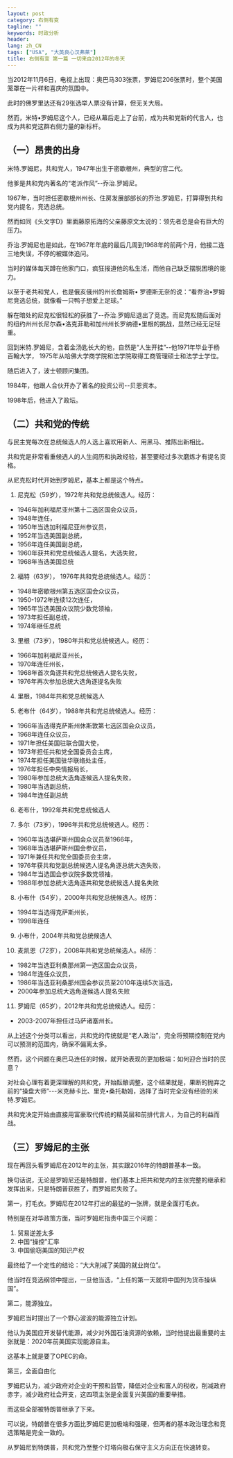 ```yaml
---
layout: post
category: 右侧有变
tagline: ""
keywords: 时政分析
header:
lang: zh_CN 
tags: ["USA", "大英良心汉弗莱"]
title: 右侧有变 第一篇 一切来自2012年的冬天
---
```


当2012年11月6日，电视上出现：奥巴马303张票，罗姆尼206张票时，整个美国笼罩在一片祥和喜庆的氛围中。

此时的佛罗里达还有29张选举人票没有计算，但无关大局。

然而，米特•罗姆尼这个人，已经从幕后走上了台前，成为共和党新的代言人，也成为共和党这群右侧力量的新标杆。

## （一）昂贵的出身

米特.罗姆尼，共和党人，1947年出生于密歇根州，典型的官二代。

他爹是共和党内著名的“老派作风”--乔治.罗姆尼。

1967年，当时担任密歇根州州长、住房发展部部长的乔治.罗姆尼，打算得到共和党内提名，竞选总统。

然而如同《头文字D》里面藤原拓海的父亲藤原文太说的：领先者总是会有巨大的压力。

乔治.罗姆尼也是如此，在1967年年底的最后几周到1968年的前两个月，他接二连三地失误，不停的被媒体追问。

当时的媒体每天蹲在他家门口，疯狂报道他的私生活，而他自己缺乏摆脱困境的能力。

以至于老共和党人，也是俄亥俄州的州长詹姆斯• 罗德斯无奈的说：“看乔治•罗姆尼竞选总统，就像看一只鸭子想爱上足球。”

躲在暗处的尼克松很轻松的获胜了--乔治.罗姆尼退出了竞选。而尼克松随后面对的纽约州州长尼尔森•洛克菲勒和加州州长罗纳德•里根的挑战，显然已经无足轻重。

回到米特.罗姆尼，含着金汤匙长大的他，自然是“人生开挂”--他1971年毕业于杨百翰大学， 1975年从哈佛大学商学院和法学院取得工商管理硕士和法学士学位。

随后进入了，波士顿顾问集团。

1984年，他跟人合伙开办了著名的投资公司--贝恩资本。

1998年后，他进入了政坛。

## （二）共和党的传统

与民主党每次在总统候选人的人选上喜欢用新人、用黑马、推陈出新相比。

共和党是非常看重候选人的人生阅历和执政经验，甚至要经过多次磨炼才有提名资格。

从尼克松时代开始到罗姆尼，基本上都是这个特点。

1. 尼克松（59岁），1972年共和党总统候选人。经历：
 - 1946年加利福尼亚州第十二选区国会众议员，
 - 1948年连任，
 - 1950年当选加利福尼亚州参议员，
 - 1952年当选美国副总统，
 - 1956年连任美国副总统，
 - 1960年获共和党总统候选人提名，大选失败，
 - 1968年当选美国总统

2. 福特（63岁）， 1976年共和党总统候选人。经历：
 - 1948年密歇根州第五选区国会众议员，
 - 1950-1972年连续12次连任，
 - 1965年当选美国众议院少数党领袖，
 - 1973年担任副总统，
 - 1974年继任总统

3. 里根（73岁），1980年共和党总统候选人。经历：
 - 1966年加利福尼亚州长，
 - 1970年连任州长，
 - 1968年首次角逐共和党总统候选人提名失败，
 - 1976年再次参加总统大选角逐提名失败

4. 里根，1984年共和党总统候选人

5. 老布什（64岁），1988年共和党总统候选人。经历：
 - 1966年当选得克萨斯州休斯敦第七选区国会众议员，
 - 1968年连任众议员，
 - 1971年担任美国驻联合国大使，
 - 1973年担任共和党全国委员会主席，
 - 1974年担任美国驻华联络处主任，
 - 1976年担任中央情报局长，
 - 1980年参加总统大选角逐候选人提名失败，
 - 1980年当选副总统，
 - 1984年连任副总统

6. 老布什，1992年共和党总统候选人

7. 多尔（73岁），1996年共和党总统候选人。经历：
 - 1960年当选堪萨斯州国会众议员至1966年，
 - 1968年当选堪萨斯州国会参议员， 
 - 1971年兼任共和党全国委员会主席，
 - 1976年获共和党副总统候选人提名角逐总统大选失败，
 - 1984年当选国会参议院多数党领袖，
 - 1988年参加总统大选角逐共和党总统候选人提名失败

8. 小布什（54岁），2000年共和党总统候选人。经历：
 - 1994年当选得克萨斯州长，
 - 1998年连任

9. 小布什，2004年共和党总统候选人

10. 麦凯恩（72岁），2008年共和党总统候选人。经历：
 - 1982年当选亚利桑那州第一选区国会众议员，
 - 1984年连任众议员，
 - 1986年当选亚利桑那州国会参议员至2010年连续5次当选，
 - 2000年参加总统大选角逐候选人提名失败

11. 罗姆尼（65岁），2012年共和党总统候选人。经历：
 - 2003-2007年担任过马萨诸塞州长。

从上述这个分类可以看出，共和党的传统就是“老人政治”，完全将预期控制在党内可以预测的范围内，确保不偏离太多。

然而，这个问题在奥巴马连任的时候，就开始表现的更加极端：如何迎合当时的民意？

对社会心理有着更深理解的共和党，开始酝酿调整，这个结果就是，果断的抛弃之前的“操盘大师”---米克赫卡比、里克•桑托勒姆，选择了当时完全没有经验的米特.罗姆尼。

共和党决定开始由直接用富豪取代传统的精英层和前排代言人，为自己的利益而战。

## （三）罗姆尼的主张

现在再回头看罗姆尼在2012年的主张，其实跟2016年的特朗普基本一致。

换句话说，无论是罗姆尼还是特朗普，他们基本上把共和党内的主张完整的继承和发挥出来，只是特朗普获胜了，而罗姆尼失败了。

第一，打毛衣。罗姆尼在2012年打出的最猛的一张牌，就是全面打毛衣。

特别是在对华政策方面，当时罗姆尼指责中国三个问题：

1. 贸易逆差太多
2. 中国“操控”汇率
3. 中国偷窃美国的知识产权

最终给了一个定性的结论：“大大削减了美国的就业岗位”。

他当时在竞选纲领中提出，一旦他当选，“上任的第一天就将中国列为货币操纵国”。

第二，能源独立。

罗姆尼当时提出了一个野心波波的能源独立计划。

他认为美国应开发替代能源，减少对外国石油资源的依赖，当时他提出最重要的主张就是：2020年前美国实现能源自主。

这基本上就是要了OPEC的命。

第三，全面自由化

罗姆尼认为，减少政府对企业的干预和监管，降低对企业和富人的税收，削减政府赤字，减少政府社会开支，这四项主张是全面复兴美国的重要举措。

而这些全部被特朗普继承了下来。

可以说，特朗普在很多方面比罗姆尼更加极端和强硬，但两者的基本政治理念和竞选策略是完全一致的。

从罗姆尼到特朗普，共和党乃至整个灯塔向极右保守主义方向正在快速转变。


